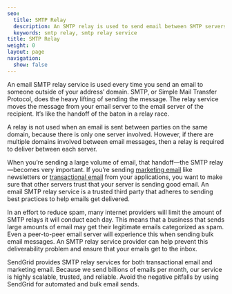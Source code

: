 ```yaml
---
seo:
  title: SMTP Relay
  description: An SMTP relay is used to send email between SMTP servers, when the servers are located on different domains.
  keywords: smtp relay, smtp relay service
title: SMTP Relay
weight: 0
layout: page
navigation:
  show: false
---
```


An email SMTP relay service is used every time you send an email to someone outside of your address’ domain. SMTP, or Simple Mail Transfer Protocol, does the heavy lifting of sending the message. The relay service moves the message from your email server to the email server of the recipient. It’s like the handoff of the baton in a relay race.

A relay is not used when an email is sent between parties on the same domain, because there is only one server involved. However, if there are multiple domains involved between email messages, then a relay is required to deliver between each server.

When you’re sending a large volume of email, that handoff—the SMTP relay—becomes very important. If you’re sending [marketing email](https://sendgrid.com/email-marketing) like newsletters or [transactional email](https://sendgrid.com/transactional-email) from your applications, you want to make sure that other servers trust that your server is sending good email. An email SMTP relay service is a trusted third party that adheres to sending best practices to help emails get delivered.

In an effort to reduce spam, many internet providers will limit the amount of SMTP relays it will conduct each day. This means that a business that sends large amounts of email may get their legitimate emails categorized as spam. Even a peer-to-peer email server will experience this when sending bulk email messages. An SMTP relay service provider can help prevent this deliverability problem and ensure that your emails get to the inbox.

SendGrid provides SMTP relay services for both transactional email and marketing email. Because we send billions of emails per month, our service is highly scalable, trusted, and reliable. Avoid the negative pitfalls by using SendGrid for automated and bulk email sends.
